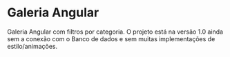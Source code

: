 
<h1>Galeria Angular</h1>
<p>Galeria Angular com filtros por categoria. O projeto está na versão 1.0 ainda sem a conexão com o Banco de dados e sem muitas implementações de estilo/animações.</p>
